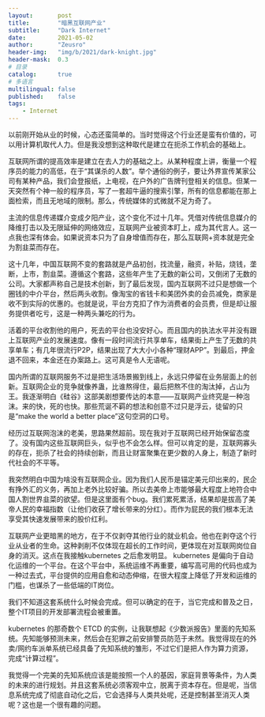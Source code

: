 ```yaml
---
layout:       post
title:        "暗黑互联网产业"
subtitle:     "Dark Internet"
date:         2021-05-02
author:       "Zeusro"
header-img:   "img/b/2021/dark-knight.jpg"
header-mask:  0.3
# 目录
catalog:      true
# 多语言
multilingual: false
published:    false
tags:
    - Internet
---
```


以前刚开始从业的时候，心态还蛮简单的。当时觉得这个行业还是蛮有价值的，可以用计算机取代人力。但是我没想到这种取代是建立在扼杀工作机会的基础上。

互联网所谓的提高效率是建立在去人力的基础之上。从某种程度上讲，衡量一个程序员的能力的高低，在于“其谋杀的人数”。举个通俗的例子，要让外界宣传某家公司有某种产品，我们会登报纸，上电视，在户外的广告牌刊登相关的信息。但某一天突然有个神一般的程序员，写了一套超牛逼的搜索引擎，所有的信息都能在那上面检索，而且无地域的限制。那么，传统媒体的式微就不足为奇了。

主流的信息传递媒介变成夕阳产业，这个变化不过十几年。凭借对传统信息媒介的降维打击以及无限延伸的网络效应，互联网产业被资本盯上，成为其代言人。这一点我也深有体会。如果说资本只为了自身增值而存在，那么互联网+资本就是完全为割韭菜而存在。

这十几年，中国互联网不变的套路就是产品初创，找流量，融资，补贴，烧钱，垄断，上市，割韭菜。 ​遵循这个套路，这些年产生了无数的新公司，又倒闭了无数的公司。大家都声称自己是技术创新，到了最后发现，国内互联网不过只是想做一个圈钱的中介平台，然后两头收割。像淘宝的省钱卡和美团外卖的会员减免，商家是收不到实际的优惠的。也就是说，平台方克扣了作为消费者的会员费，但是却让服务提供者吃亏，这是一种两头兼吃的行为。

活着的平台收割他的用户，死去的平台也没安好心。而且国内的执法水平并没有跟上互联网产业的发展速度。像有一段时间流行共享单车，结果街上产生了无数的共享单车；有几年很流行P2P，结果出现了大大小小各种“理财APP”。到最后，押金退不回来，本金还在办案路上。这可真是令人无语呢。

国内所谓的互联网服务不过是把生活场景搬到线上，永远只停留在业务层面上的创新。互联网企业的竞争就像养蛊，比谁熬得住，最后把熬不住的淘汰掉，占山为王。我逐渐明白《硅谷》这部美剧想要传达的本意——互联网产业终究是一种泡沫。来的快，死的也快。那些荒诞不羁的想法和创意不过只是浮云，徒留的只是“make the world a better place”这句空洞的口号。

经历过互联网泡沫的老美，思路果然超前。现在我对于互联网已经开始保留态度了。没有国内这些互联网巨头，似乎也不会怎么样。但可以肯定的是，互联网寡头的存在，扼杀了社会的持续创新，而且让财富聚集在更少数的人身上，制造了新时代社会的不平等。

我突然明白中国为啥没有互联网企业。因为我们人民币是锚定美元印出来的，民企有挣外汇的义务，再加上老外比较好骗。所以去美帝上市能够最大程度上地符合中国人割世界韭菜的欲望。 ​​​但是这里面有个bug。我们累死累活，结果却是拔高了美帝人民的幸福指数（让他们收获了增长带来的分红）。而作为屁民的我们根本无法享受其快速发展带来的股价红利。

互联网产业更暗黑的地方，在于不仅剥夺其他行业的就业机会。他也在剥夺这个行业从业者的生命。这种剥削不仅体现在超长的工作时间，更体现在对互联网岗位自身的消灭。这点在我接触kubernetes 之后愈发明显。 kubernetes 是偏向于自动化运维的一个平台。在这个平台中，系统运维不再重要，编写高可用的代码也成为一种过去式，平台提供的应用自愈和动态伸缩，在很大程度上降低了开发和运维的门槛，也谋杀了一些低端的IT岗位。

我们不知道这套系统什么时候会完成。但可以确定的在于，当它完成和普及之日，整个IT项目的开发部署流程会被重置。

kubernetes 的那奇数个 ETCD 的实例，让我联想起《少数派报告》里面的先知系统。先知能够预测未来，然后会在犯罪之前安排警员防范于未然。我觉得现在的外卖/网约车派单系统已经具备了先知系统的雏形，不过它们是把人作为算力资源，完成“计算过程”。

我觉得一个完美的先知系统应该是能按照一个人的基因，家庭背景等条件，为人类的未来的进行规划。并且这套系统必须客观中立，脱离于资本存在。但是呢，当信息系统完成了彻底自动化之后，它会选择与人类共处呢，还是控制甚至消灭人类呢？这也是一个很有趣的问题。

